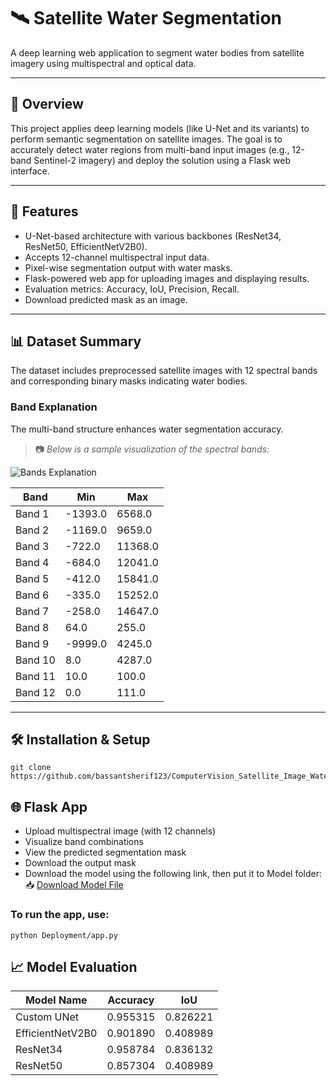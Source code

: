 # 🛰️ Satellite Water Segmentation
A deep learning web application to segment water bodies from satellite imagery using multispectral and optical data.

---

## 🧠 Overview

This project applies deep learning models (like U-Net and its variants) to perform semantic segmentation on satellite images. The goal is to accurately detect water regions from multi-band input images (e.g., 12-band Sentinel-2 imagery) and deploy the solution using a Flask web interface.

---

## 🚀 Features
- U-Net-based architecture with various backbones (ResNet34, ResNet50, EfficientNetV2B0).
- Accepts 12-channel multispectral input data.
- Pixel-wise segmentation output with water masks.
- Flask-powered web app for uploading images and displaying results.
- Evaluation metrics: Accuracy, IoU, Precision, Recall.
- Download predicted mask as an image.

---

## 📊 Dataset Summary

The dataset includes preprocessed satellite images with 12 spectral bands and corresponding binary masks indicating water bodies.

### Band Explanation

The multi-band structure enhances water segmentation accuracy.

> 📷 _Below is a sample visualization of the spectral bands:_

![Bands Explanation](static/images/channels.jpg)

|Band|Min|Max|
|----|---|---|
|Band 1|-1393.0|6568.0|
|Band 2|-1169.0|9659.0|
|Band 3|-722.0|11368.0|
|Band 4|-684.0|12041.0|
|Band 5|-412.0|15841.0|
|Band 6|-335.0|15252.0|
|Band 7|-258.0|14647.0|
|Band 8|64.0|255.0|
|Band 9|-9999.0|4245.0|
|Band 10|8.0|4287.0|
|Band 11|10.0|100.0|
|Band 12|0.0|111.0|

---

## 🛠 Installation & Setup
```
git clone https://github.com/bassantsherif123/ComputerVision_Satellite_Image_Water_Segmentation.git
```
## 🌐 Flask App
- Upload multispectral image (with 12 channels)
- Visualize band combinations
- View the predicted segmentation mask
- Download the output mask
- Download the model using the following link, then put it to Model folder: 📥 [Download Model File](https://drive.google.com/file/d/1_-PE5EpEGn0I2a2jmfdbtyUt9SKcFqua/view?usp=sharing)
### To run the app, use:
```
python Deployment/app.py
```
## 📈 Model Evaluation

| Model Name        | Accuracy | IoU  |
| ----------------- | -------- | ---- |
| Custom UNet       | 0.955315 | 0.826221 |
| EfficientNetV2B0  | 0.901890 | 0.408989 |
| ResNet34          | 0.958784 | 0.836132 |
| ResNet50          | 0.857304 | 0.408989|


